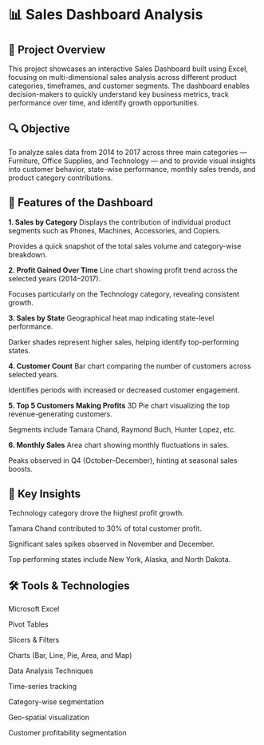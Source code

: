 # **📊 Sales Dashboard Analysis**
## **📁 Project Overview**
This project showcases an interactive Sales Dashboard built using Excel, focusing on multi-dimensional sales analysis across different product categories, timeframes, and customer segments. The dashboard enables decision-makers to quickly understand key business metrics, track performance over time, and identify growth opportunities.

## **🔍 Objective**
To analyze sales data from 2014 to 2017 across three main categories — Furniture, Office Supplies, and Technology — and to provide visual insights into customer behavior, state-wise performance, monthly sales trends, and product category contributions.

## **🧩 Features of the Dashboard**
**1. Sales by Category**
Displays the contribution of individual product segments such as Phones, Machines, Accessories, and Copiers.

Provides a quick snapshot of the total sales volume and category-wise breakdown.

**2. Profit Gained Over Time**
Line chart showing profit trend across the selected years (2014–2017).

Focuses particularly on the Technology category, revealing consistent growth.

**3. Sales by State**
Geographical heat map indicating state-level performance.

Darker shades represent higher sales, helping identify top-performing states.

**4. Customer Count**
Bar chart comparing the number of customers across selected years.

Identifies periods with increased or decreased customer engagement.

**5. Top 5 Customers Making Profits**
3D Pie chart visualizing the top revenue-generating customers.

Segments include Tamara Chand, Raymond Buch, Hunter Lopez, etc.

**6. Monthly Sales**
Area chart showing monthly fluctuations in sales.

Peaks observed in Q4 (October–December), hinting at seasonal sales boosts.

## **📌 Key Insights**
Technology category drove the highest profit growth.

Tamara Chand contributed to 30% of total customer profit.

Significant sales spikes observed in November and December.

Top performing states include New York, Alaska, and North Dakota.

## **🛠️ Tools & Technologies**
Microsoft Excel

Pivot Tables

Slicers & Filters

Charts (Bar, Line, Pie, Area, and Map)

Data Analysis Techniques

Time-series tracking

Category-wise segmentation

Geo-spatial visualization

Customer profitability segmentation


